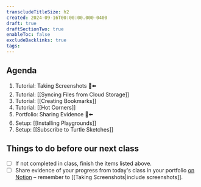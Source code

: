 ```yaml
---
transcludeTitleSize: h2
created: 2024-09-16T00:00:00.000-0400
draft: true
draftSectionTwo: true
enableToc: false
excludeBacklinks: true
tags:
---
```

## Agenda
1. Tutorial: Taking Screenshots 🫥⬅️
2. Tutorial: [[Syncing Files from Cloud Storage]]
3. Tutorial: [[Creating Bookmarks]] 
4. Tutorial: [[Hot Corners]]
5. Portfolio: Sharing Evidence 🫥⬅️
6. Setup: [[Installing Playgrounds]]
7. Setup: [[Subscribe to Turtle Sketches]]

## Things to do before our next class
- [ ] If not completed in class, finish the items listed above.
- [ ] Share evidence of your progress from today's class in your portfolio [on Notion](https://notion.so) – remember to [[Taking Screenshots|include screenshots]].